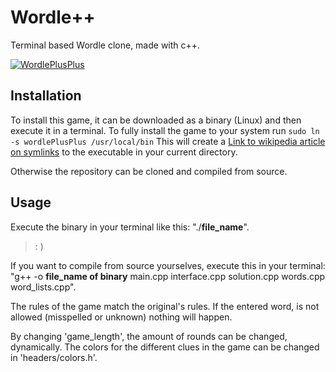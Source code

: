 # Wordle++

Terminal based Wordle clone, made with c++.

[![WordlePlusPlus](https://i.postimg.cc/FsNBMYzF/Screenshot-2022-02-20-at-16-46-02.png)](https://postimg.cc/LhQDf6jG)

## Installation

To install this game, it can be downloaded as a binary (Linux) and then execute it in a terminal.
To fully install the game to your system run
```sudo ln -s wordlePlusPlus /usr/local/bin```
This will create a [Link to wikipedia article on symlinks](https://en.wikipedia.org/wiki/Symbolic_link "symlink") to the executable in your current directory.

Otherwise the repository can be cloned and compiled from source.

## Usage

Execute the binary in your terminal like this: "./__file_name__". 
> : )

If you want to compile from source yourselves, execute this in your terminal: "g++ -o __file_name of binary__ main.cpp interface.cpp solution.cpp words.cpp word_lists.cpp".


The rules of the game match the original's rules. 
If the entered word, is not allowed (misspelled or unknown) nothing will happen.

By changing 'game_length', the amount of rounds can be changed, dynamically.
The colors for the different clues in the game can be changed in 'headers/colors.h'.

  

